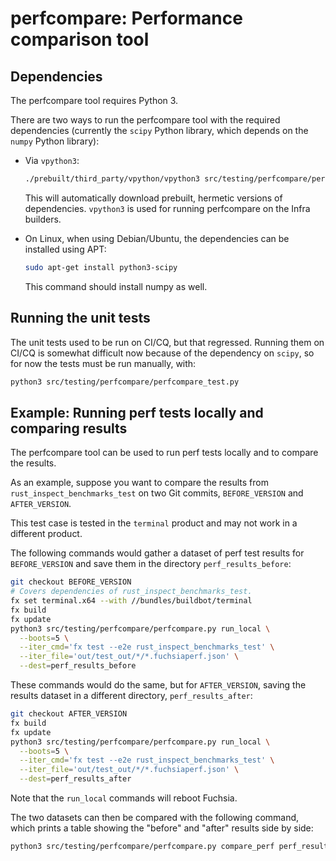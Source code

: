 # perfcompare: Performance comparison tool

## Dependencies

The perfcompare tool requires Python 3.

There are two ways to run the perfcompare tool with the required
dependencies (currently the `scipy` Python library, which depends
on the `numpy` Python library):

* Via `vpython3`:

  ```sh
  ./prebuilt/third_party/vpython/vpython3 src/testing/perfcompare/perfcompare.py
  ```

  This will automatically download prebuilt, hermetic versions of
  dependencies.  `vpython3` is used for running perfcompare on the
  Infra builders.

* On Linux, when using Debian/Ubuntu, the dependencies can be
  installed using APT:

  ```sh
  sudo apt-get install python3-scipy
  ```

  This command should install numpy as well.

## Running the unit tests

The unit tests used to be run on CI/CQ, but that regressed.  Running
them on CI/CQ is somewhat difficult now because of the dependency on
`scipy`, so for now the tests must be run manually, with:

```sh
python3 src/testing/perfcompare/perfcompare_test.py
```

## Example: Running perf tests locally and comparing results

The perfcompare tool can be used to run perf tests locally and to
compare the results.

As an example, suppose you want to compare the results from
`rust_inspect_benchmarks_test` on two Git commits,
`BEFORE_VERSION` and `AFTER_VERSION`.

This test case is tested in the `terminal` product and may not work in
a different product.

The following commands would gather a dataset of perf test results for
`BEFORE_VERSION` and save them in the directory `perf_results_before`:

```sh
git checkout BEFORE_VERSION
# Covers dependencies of rust_inspect_benchmarks_test.
fx set terminal.x64 --with //bundles/buildbot/terminal
fx build
fx update
python3 src/testing/perfcompare/perfcompare.py run_local \
  --boots=5 \
  --iter_cmd='fx test --e2e rust_inspect_benchmarks_test' \
  --iter_file='out/test_out/*/*.fuchsiaperf.json' \
  --dest=perf_results_before
```

These commands would do the same, but for `AFTER_VERSION`, saving the
results dataset in a different directory, `perf_results_after`:

```sh
git checkout AFTER_VERSION
fx build
fx update
python3 src/testing/perfcompare/perfcompare.py run_local \
  --boots=5 \
  --iter_cmd='fx test --e2e rust_inspect_benchmarks_test' \
  --iter_file='out/test_out/*/*.fuchsiaperf.json' \
  --dest=perf_results_after
```

Note that the `run_local` commands will reboot Fuchsia.

The two datasets can then be compared with the following command,
which prints a table showing the "before" and "after" results side by
side:

```sh
python3 src/testing/perfcompare/perfcompare.py compare_perf perf_results_before perf_results_after
```

